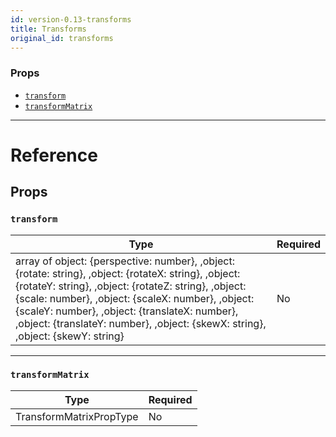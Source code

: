 ```yaml
---
id: version-0.13-transforms
title: Transforms
original_id: transforms
---
```

### Props

- [`transform`](transforms.md#transform)
- [`transformMatrix`](transforms.md#transformmatrix)






---

# Reference

## Props

### `transform`



| Type | Required |
| - | - |
| array of object: {perspective: number}, ,object: {rotate: string}, ,object: {rotateX: string}, ,object: {rotateY: string}, ,object: {rotateZ: string}, ,object: {scale: number}, ,object: {scaleX: number}, ,object: {scaleY: number}, ,object: {translateX: number}, ,object: {translateY: number}, ,object: {skewX: string}, ,object: {skewY: string} | No |




---

### `transformMatrix`



| Type | Required |
| - | - |
| TransformMatrixPropType | No |






